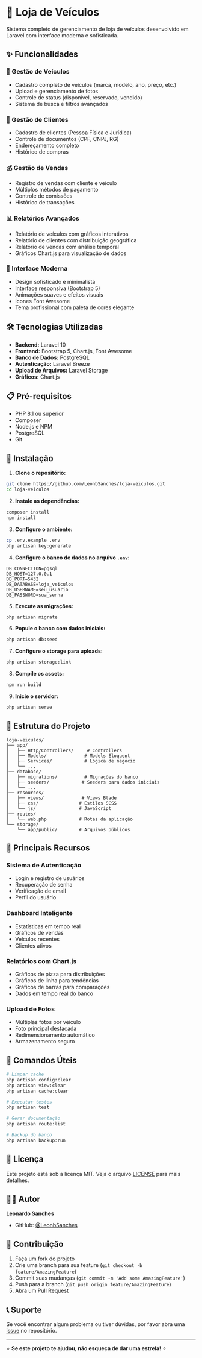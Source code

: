 # 🚗 Loja de Veículos

Sistema completo de gerenciamento de loja de veículos desenvolvido em Laravel com interface moderna e sofisticada.

## ✨ Funcionalidades

### 🚙 Gestão de Veículos
- Cadastro completo de veículos (marca, modelo, ano, preço, etc.)
- Upload e gerenciamento de fotos
- Controle de status (disponível, reservado, vendido)
- Sistema de busca e filtros avançados

### 👥 Gestão de Clientes
- Cadastro de clientes (Pessoa Física e Jurídica)
- Controle de documentos (CPF, CNPJ, RG)
- Endereçamento completo
- Histórico de compras

### 💰 Gestão de Vendas
- Registro de vendas com cliente e veículo
- Múltiplos métodos de pagamento
- Controle de comissões
- Histórico de transações

### 📊 Relatórios Avançados
- Relatório de veículos com gráficos interativos
- Relatório de clientes com distribuição geográfica
- Relatório de vendas com análise temporal
- Gráficos Chart.js para visualização de dados

### 🎨 Interface Moderna
- Design sofisticado e minimalista
- Interface responsiva (Bootstrap 5)
- Animações suaves e efeitos visuais
- Ícones Font Awesome
- Tema profissional com paleta de cores elegante

## 🛠️ Tecnologias Utilizadas

- **Backend:** Laravel 10
- **Frontend:** Bootstrap 5, Chart.js, Font Awesome
- **Banco de Dados:** PostgreSQL
- **Autenticação:** Laravel Breeze
- **Upload de Arquivos:** Laravel Storage
- **Gráficos:** Chart.js

## 📋 Pré-requisitos

- PHP 8.1 ou superior
- Composer
- Node.js e NPM
- PostgreSQL
- Git

## 🚀 Instalação

1. **Clone o repositório:**
```bash
git clone https://github.com/LeonbSanches/loja-veiculos.git
cd loja-veiculos
```

2. **Instale as dependências:**
```bash
composer install
npm install
```

3. **Configure o ambiente:**
```bash
cp .env.example .env
php artisan key:generate
```

4. **Configure o banco de dados no arquivo `.env`:**
```env
DB_CONNECTION=pgsql
DB_HOST=127.0.0.1
DB_PORT=5432
DB_DATABASE=loja_veiculos
DB_USERNAME=seu_usuario
DB_PASSWORD=sua_senha
```

5. **Execute as migrações:**
```bash
php artisan migrate
```

6. **Popule o banco com dados iniciais:**
```bash
php artisan db:seed
```

7. **Configure o storage para uploads:**
```bash
php artisan storage:link
```

8. **Compile os assets:**
```bash
npm run build
```

9. **Inicie o servidor:**
```bash
php artisan serve
```

## 📁 Estrutura do Projeto

```
loja-veiculos/
├── app/
│   ├── Http/Controllers/     # Controllers
│   ├── Models/              # Models Eloquent
│   ├── Services/            # Lógica de negócio
│   └── ...
├── database/
│   ├── migrations/          # Migrações do banco
│   ├── seeders/            # Seeders para dados iniciais
│   └── ...
├── resources/
│   ├── views/              # Views Blade
│   ├── css/               # Estilos SCSS
│   └── js/                # JavaScript
├── routes/
│   └── web.php            # Rotas da aplicação
└── storage/
    └── app/public/        # Arquivos públicos
```

## 🎯 Principais Recursos

### Sistema de Autenticação
- Login e registro de usuários
- Recuperação de senha
- Verificação de email
- Perfil do usuário

### Dashboard Inteligente
- Estatísticas em tempo real
- Gráficos de vendas
- Veículos recentes
- Clientes ativos

### Relatórios com Chart.js
- Gráficos de pizza para distribuições
- Gráficos de linha para tendências
- Gráficos de barras para comparações
- Dados em tempo real do banco

### Upload de Fotos
- Múltiplas fotos por veículo
- Foto principal destacada
- Redimensionamento automático
- Armazenamento seguro

## 🔧 Comandos Úteis

```bash
# Limpar cache
php artisan config:clear
php artisan view:clear
php artisan cache:clear

# Executar testes
php artisan test

# Gerar documentação
php artisan route:list

# Backup do banco
php artisan backup:run
```

## 📝 Licença

Este projeto está sob a licença MIT. Veja o arquivo [LICENSE](LICENSE) para mais detalhes.

## 👨‍💻 Autor

**Leonardo Sanches**
- GitHub: [@LeonbSanches](https://github.com/LeonbSanches)

## 🤝 Contribuição

1. Faça um fork do projeto
2. Crie uma branch para sua feature (`git checkout -b feature/AmazingFeature`)
3. Commit suas mudanças (`git commit -m 'Add some AmazingFeature'`)
4. Push para a branch (`git push origin feature/AmazingFeature`)
5. Abra um Pull Request

## 📞 Suporte

Se você encontrar algum problema ou tiver dúvidas, por favor abra uma [issue](https://github.com/LeonbSanches/loja-veiculos/issues) no repositório.

---

⭐ **Se este projeto te ajudou, não esqueça de dar uma estrela!** ⭐